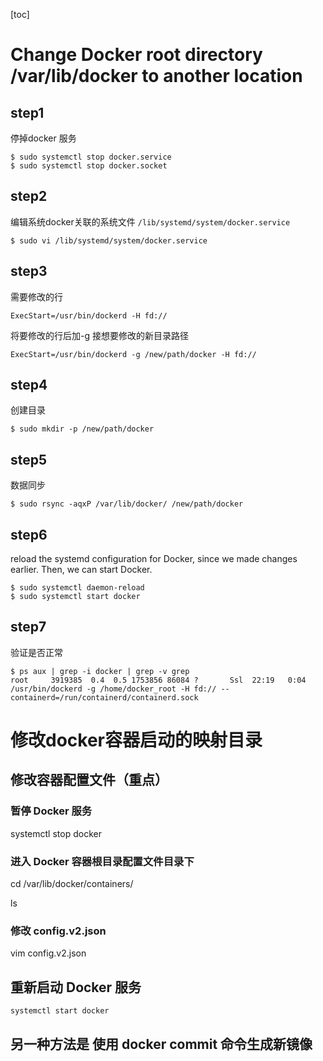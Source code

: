 [toc]

# Change Docker root directory /var/lib/docker to another location

## step1

停掉docker 服务

```shell
$ sudo systemctl stop docker.service
$ sudo systemctl stop docker.socket
```

## step2

编辑系统docker关联的系统文件 `/lib/systemd/system/docker.service` 

```shell
$ sudo vi /lib/systemd/system/docker.service
```

## step3

需要修改的行

```shell
ExecStart=/usr/bin/dockerd -H fd://
```

将要修改的行后加-g 接想要修改的新目录路径

```shell
ExecStart=/usr/bin/dockerd -g /new/path/docker -H fd://
```

## step4

创建目录

```shell
$ sudo mkdir -p /new/path/docker
```

## step5

数据同步

```shell
$ sudo rsync -aqxP /var/lib/docker/ /new/path/docker
```

## step6

reload the systemd configuration for Docker, since we made changes earlier. Then, we can start Docker.

```shell
$ sudo systemctl daemon-reload
$ sudo systemctl start docker
```

## step7

验证是否正常

```shell
$ ps aux | grep -i docker | grep -v grep
root     3919385  0.4  0.5 1753856 86084 ?       Ssl  22:19   0:04 /usr/bin/dockerd -g /home/docker_root -H fd:// --containerd=/run/containerd/containerd.sock
```

[Change Docker root directory]:https://linuxconfig.org/how-to-move-docker-s-default-var-lib-docker-to-another-directory-on-ubuntu-debian-linux



# 修改docker容器启动的映射目录

## 修改容器配置文件（重点）

### 暂停 Docker 服务

systemctl stop docker 

### 进入 Docker 容器根目录配置文件目录下

cd /var/lib/docker/containers/

ls

### 修改 config.v2.json

vim config.v2.json

## 重新启动 Docker 服务

`systemctl start docker`



## 另一种方法是 使用 docker commit 命令生成新镜像
